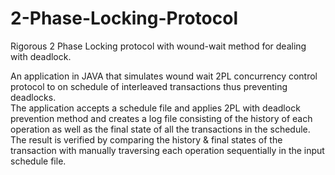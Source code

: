 # 2-Phase-Locking-Protocol
Rigorous 2 Phase Locking protocol with wound-wait method for dealing with deadlock.  

An application in JAVA that simulates wound wait 2PL concurrency control protocol to on schedule of interleaved transactions thus preventing deadlocks.  
The application accepts a schedule file and applies 2PL with deadlock prevention method and creates a log file consisting of the history of each operation as well as the final state of all the transactions in the schedule.  
The result is verified by comparing the history & final states of the transaction with manually traversing each operation sequentially in the input schedule file. 
